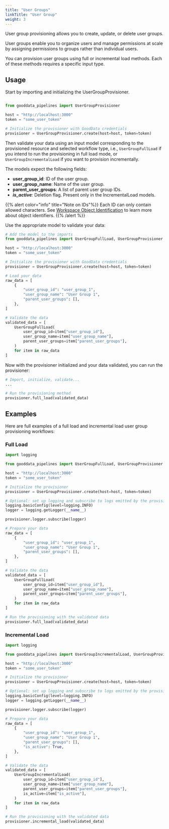```yaml
---
title: "User Groups"
linkTitle: "User Group"
weight: 3
---
```


User group provisioning allows you to create, update, or delete user groups.

User groups enable you to organize users and manage permissions at scale by assigning permissions to groups rather than individual users.

You can provision user groups using full or incremental load methods. Each of these methods requires a specific input type.

## Usage

Start by importing and initializing the UserGroupProvisioner.

```python

from gooddata_pipelines import UserGroupProvisioner

host = "http://localhost:3000"
token = "some_user_token"

# Initialize the provisioner with GoodData credentials
provisioner = UserGroupProvisioner.create(host=host, token=token)

```


Then validate your data using an input model corresponding to the provisioned resource and selected workflow type, i.e., `UserGroupFullLoad` if you intend to run the provisioning in full load mode, or `UserGroupIncrementalLoad` if you want to provision incrementally.

The models expect the following fields:
- **user_group_id**: ID of the user group.
- **user_group_name**: Name of the user group.
- **parent_user_groups**: A list of parent user group IDs.
- _**is_active**:_ Deletion flag. Present only in the IncrementalLoad models.

{{% alert color="info" title="Note on IDs"%}}
Each ID can only contain allowed characters. See [Workspace Object Identification](https://www.gooddata.com/docs/cloud/create-workspaces/objects-identification/) to learn more about object identifiers.
{{% /alert %}}

Use the appropriate model to validate your data:

```python
# Add the model to the imports
from gooddata_pipelines import UserGroupFullLoad, UserGroupProvisioner

host = "http://localhost:3000"
token = "some_user_token"

# Initialize the provisioner with GoodData credentials
provisioner = UserGroupProvisioner.create(host=host, token=token)

# Load your data
raw_data = [
    {
        "user_group_id": "user_group_1",
        "user_group_name": "User Group 1",
        "parent_user_groups": [],
    },
]

# Validate the data
validated_data = [
    UserGroupFullLoad(
        user_group_id=item["user_group_id"],
        user_group_name=item["user_group_name"],
        parent_user_groups=item["parent_user_groups"],
    )
    for item in raw_data
]

```

Now with the provisioner initialized and your data validated, you can run the provisioner:

```python
# Import, initialize, validate...
...

# Run the provisioning method
provisioner.full_load(validated_data)

```

## Examples

Here are full examples of a full load and incremental load user group provisioning workflows:

### Full Load

```python
import logging

from gooddata_pipelines import UserGroupFullLoad, UserGroupProvisioner

host = "http://localhost:3000"
token = "some_user_token"

# Initialize the provisioner
provisioner = UserGroupProvisioner.create(host=host, token=token)

# Optional: set up logging and subscribe to logs emitted by the provisioner
logging.basicConfig(level=logging.INFO)
logger = logging.getLogger(__name__)

provisioner.logger.subscribe(logger)

# Prepare your data
raw_data = [
    {
        "user_group_id": "user_group_1",
        "user_group_name": "User Group 1",
        "parent_user_groups": [],
    },
]

# Validate the data
validated_data = [
    UserGroupFullLoad(
        user_group_id=item["user_group_id"],
        user_group_name=item["user_group_name"],
        parent_user_groups=item["parent_user_groups"],
    )
    for item in raw_data
]

# Run the provisioning with the validated data
provisioner.full_load(validated_data)

```


### Incremental Load

```python
import logging

from gooddata_pipelines import UserGroupIncrementalLoad, UserGroupProvisioner

host = "http://localhost:3000"
token = "some_user_token"

# Initialize the provisioner
provisioner = UserGroupProvisioner.create(host=host, token=token)

# Optional: set up logging and subscribe to logs emitted by the provisioner
logging.basicConfig(level=logging.INFO)
logger = logging.getLogger(__name__)

provisioner.logger.subscribe(logger)

# Prepare your data
raw_data = [
    {
        "user_group_id": "user_group_1",
        "user_group_name": "User Group 1",
        "parent_user_groups": [],
        "is_active": True,
    },
]

# Validate the data
validated_data = [
    UserGroupIncrementalLoad(
        user_group_id=item["user_group_id"],
        user_group_name=item["user_group_name"],
        parent_user_groups=item["parent_user_groups"],
        is_active=item["is_active"],
    )
    for item in raw_data
]

# Run the provisioning with the validated data
provisioner.incremental_load(validated_data)

```
